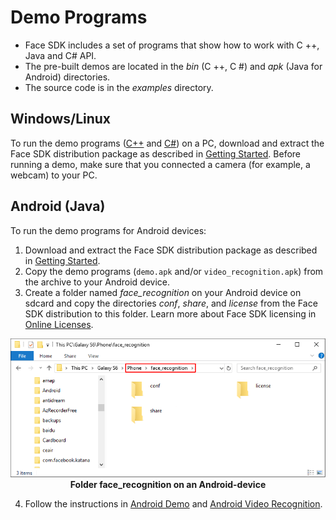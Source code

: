 # Demo Programs

* Face SDK includes a set of programs that show how to work with C ++, Java and C# API.  
* The pre-built demos are located in the *bin* (C ++, C #) and *apk* (Java for Android) directories.  
* The source code is in the *examples* directory.

## Windows/Linux

To run the demo programs ([C++](cpp_demos.md) and [C#](csharp_demos.md)) on a PC, download and extract the Face SDK distribution package as described in [Getting Started](../getting_started.md). Before running a demo, make sure that you connected a camera (for example, a webcam) to your PC.

## Android (Java)

To run the demo programs for Android devices:

1. Download and extract the Face SDK distribution package as described in [Getting Started](../getting_started.md).
2. Copy the demo programs (`demo.apk` and/or `video_recognition.apk`) from the archive to your Android device.
3. Create a folder named *face_recognition* on your Android device on sdcard and copy the directories *conf*, *share*, and *license* from the Face SDK distribution to this folder. Learn more about Face SDK licensing in [Online Licenses](../licenses.md#online-licenses).

<p align="center">
<img width="600" src="../img/android_folders.png"><br>
<b>Folder face_recognition on an Android-device</b>
</p>

4. Follow the instructions in [Android Demo](java_demos.md/#android-demo) and [Android Video Recognition](java_demos.md#android-video-recognition).
